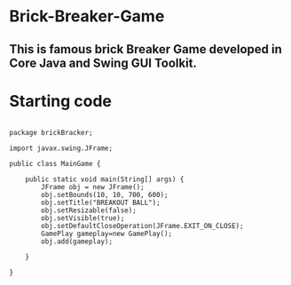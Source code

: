 # Brick-Breaker-Game

## This is famous brick Breaker Game developed in Core Java and Swing GUI Toolkit.

# Starting code 

```

package brickBracker;

import javax.swing.JFrame;

public class MainGame {

	public static void main(String[] args) {
		JFrame obj = new JFrame();
		obj.setBounds(10, 10, 700, 600);
		obj.setTitle("BREAKOUT BALL");
		obj.setResizable(false);
		obj.setVisible(true);
		obj.setDefaultCloseOperation(JFrame.EXIT_ON_CLOSE);
		GamePlay gameplay=new GamePlay();
		obj.add(gameplay);

	}

}
```








